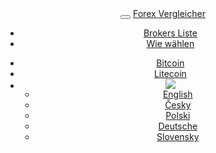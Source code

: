 <header class="navbar navbar-fixed-top navbar-inverse" id="top" role="banner">
  <div class="container">
    <div class="navbar-header">
      <button class="navbar-toggle collapsed" type="button" data-toggle="collapse" data-target=".bs-navbar-collapse">
        <span class="icon-bar"></span>
        <span class="icon-bar"></span>
        <span class="icon-bar"></span>
      </button>
      <a href="{{url}}" class="navbar-brand">Forex <i class="fa fa-bar-chart-o"></i> Vergleicher</a>
    </div>
    <nav class="navbar-collapse bs-navbar-collapse collapse" role="navigation" style="height: 1px;" id="scrollpsy">
      <ul class="nav navbar-nav">
        <li>
          <a href="{{url}}#section-1">Brokers Liste</a>
        </li>
        <li>
          <a href="{{url}}#section-2">Wie wählen</a>
        </li>
      </ul>
      <ul class="nav navbar-nav navbar-right">
        <li><a href="{{url}}bitcoin/">Bitcoin</a></li>
        <li><a href="{{url}}litecoin/">Litecoin</a></li>
        <li class="dropdown">
          <a href="#" id="drop" role="button" class="dropdown-toggle" data-toggle="dropdown"><img src="{{img-url}}flags/de.png" class="flag"></a>
          <ul class="dropdown-menu" role="menu" aria-labelledby="drop">
            <li role="presentation"><a role="menuitem" tabindex="-1" href="{{base-url}}en/">English</a></li>
            <li role="presentation"><a role="menuitem" tabindex="-1" href="{{base-url}}">Česky</a></li>
            <li role="presentation"><a role="menuitem" tabindex="-1" href="{{base-url}}pl/">Polski</a></li>
            <li role="presentation"><a role="menuitem" tabindex="-1" href="{{base-url}}de/">Deutsche</a></li>
            <li role="presentation"><a role="menuitem" tabindex="-1" href="{{base-url}}sk/">Slovensky</a></li>
          </ul>
        </li>
      </ul>
    </nav>
  </div>
</header>
